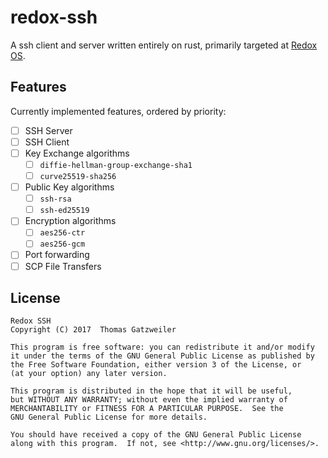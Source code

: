 # redox-ssh

A ssh client and server written entirely on rust, primarily targeted at [Redox OS](http://redox-os.org).

## Features

Currently implemented features, ordered by priority:

  - [ ] SSH Server
  - [ ] SSH Client
  - [ ] Key Exchange algorithms
    - [ ] `diffie-hellman-group-exchange-sha1`
    - [ ] `curve25519-sha256`
  - [ ] Public Key algorithms
    - [ ] `ssh-rsa`
    - [ ] `ssh-ed25519`
  - [ ] Encryption algorithms
    - [ ] `aes256-ctr`
    - [ ] `aes256-gcm`
  - [ ] Port forwarding
  - [ ] SCP File Transfers

## License

    Redox SSH
    Copyright (C) 2017  Thomas Gatzweiler

    This program is free software: you can redistribute it and/or modify
    it under the terms of the GNU General Public License as published by
    the Free Software Foundation, either version 3 of the License, or
    (at your option) any later version.

    This program is distributed in the hope that it will be useful,
    but WITHOUT ANY WARRANTY; without even the implied warranty of
    MERCHANTABILITY or FITNESS FOR A PARTICULAR PURPOSE.  See the
    GNU General Public License for more details.

    You should have received a copy of the GNU General Public License
    along with this program.  If not, see <http://www.gnu.org/licenses/>.
